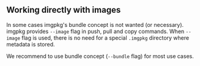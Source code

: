 ## Working directly with images

In some cases imgpkg's bundle concept is not wanted (or necessary). imgpkg provides `--image` flag in push, pull and copy commands. When `--image` flag is used, there is no need for a special `.imgpkg` directory where metadata is stored.

We recommend to use bundle concept (`--bundle` flag) for most use cases.
